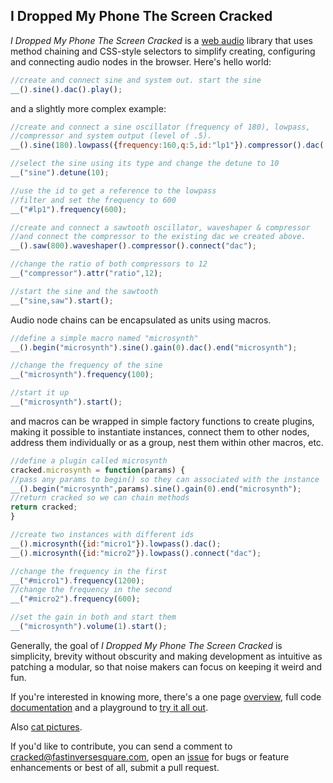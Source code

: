 I Dropped My Phone The Screen Cracked
-------------------------------------
_I Dropped My Phone The Screen Cracked_ is a [web audio](http://www.w3.org/TR/webaudio/) library that uses method chaining and CSS-style selectors to simplify creating, configuring and connecting audio nodes in the browser. Here's hello world:

```javascript
//create and connect sine and system out. start the sine
__().sine().dac().play();
```
and a slightly more complex example:

```javascript
//create and connect a sine oscillator (frequency of 180), lowpass,
//compressor and system output (level of .5).
__().sine(180).lowpass({frequency:160,q:5,id:"lp1"}).compressor().dac(.5);

//select the sine using its type and change the detune to 10
__("sine").detune(10);

//use the id to get a reference to the lowpass
//filter and set the frequency to 600
__("#lp1").frequency(600);

//create and connect a sawtooth oscillator, waveshaper & compressor
//and connect the compressor to the existing dac we created above.
__().saw(800).waveshaper().compressor().connect("dac");

//change the ratio of both compressors to 12
__("compressor").attr("ratio",12);

//start the sine and the sawtooth
__("sine,saw").start();
```
Audio node chains can be encapsulated as units using macros.

```javascript
//define a simple macro named "microsynth"
__().begin("microsynth").sine().gain(0).dac().end("microsynth");

//change the frequency of the sine
__("microsynth").frequency(100);

//start it up
__("microsynth").start();
```
and macros can be wrapped in simple factory functions to create plugins, making it possible
to instantiate instances, connect them to other nodes, address them individually or as a group, 
nest them within other macros, etc.
```javascript
//define a plugin called microsynth
cracked.microsynth = function(params) {
//pass any params to begin() so they can associated with the instance
__().begin("microsynth",params).sine().gain(0).end("microsynth");
//return cracked so we can chain methods
return cracked;
}

//create two instances with different ids
__().microsynth({id:"micro1"}).lowpass().dac();
__().microsynth({id:"micro2"}).lowpass().connect("dac");

//change the frequency in the first
__("#micro1").frequency(1200);
//change the frequency in the second
__("#micro2").frequency(600);

//set the gain in both and start them
__("microsynth").volume(1).start();
```
Generally, the goal of _I Dropped My Phone The Screen Cracked_ is simplicity, brevity without obscurity and making development as intuitive as patching a modular, so that noise makers can focus on keeping it weird and fun.

If you're interested in knowing more, there's a one page [overview](OVERVIEW.md), full code [documentation](http://billorcutt.github.io/i_dropped_my_phone_the_screen_cracked/docs/src/cracked.js.html) and a playground to [try it all out](http://billorcutt.github.io/i_dropped_my_phone_the_screen_cracked/). 

Also [cat pictures](http://idroppedmyphonethescreencracked.tumblr.com).

If you'd like to contribute, you can send a comment to cracked@fastinversesquare.com, open an [issue](https://github.com/billorcutt/i_dropped_my_phone_the_screen_cracked/issues) for bugs or feature enhancements or best of all, submit a pull request.



